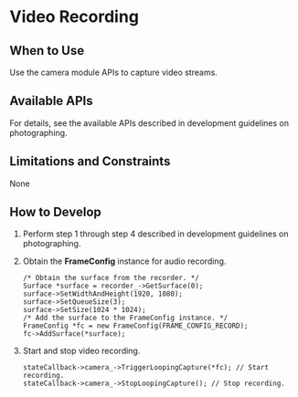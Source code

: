 # Video Recording<a name="EN-US_TOPIC_0000001054754827"></a>

## When to Use<a name="en-us_topic_0000001051451869_section186634310418"></a>

Use the camera module APIs to capture video streams.

## Available APIs<a name="en-us_topic_0000001051451869_section125479541744"></a>

For details, see the available APIs described in development guidelines on photographing.

## Limitations and Constraints<a name="en-us_topic_0000001051451869_section1165911177314"></a>

None

## How to Develop<a name="en-us_topic_0000001051451869_section1196016315516"></a>

1.  Perform step 1 through step 4 described in development guidelines on photographing.
2.  Obtain the  **FrameConfig**  instance for audio recording.

    ```
    /* Obtain the surface from the recorder. */
    Surface *surface = recorder_->GetSurface(0);
    surface->SetWidthAndHeight(1920, 1080);
    surface->SetQueueSize(3);
    surface->SetSize(1024 * 1024);
    /* Add the surface to the FrameConfig instance. */
    FrameConfig *fc = new FrameConfig(FRAME_CONFIG_RECORD);
    fc->AddSurface(*surface);
    ```

3.  Start and stop video recording.

    ```
    stateCallback->camera_->TriggerLoopingCapture(*fc); // Start recording.
    stateCallback->camera_->StopLoopingCapture(); // Stop recording.
    ```


